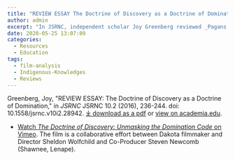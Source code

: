 ```yaml
---
title: "REVIEW ESSAY The Doctrine of Discovery as a Doctrine of Domination"
author: admin
excerpt: "In JSRNC, independent scholar Joy Greenberg reviewed _Pagans in the Promised Land_ and _The Doctrine of Discovery: Unmasking the Domination Code_."
date: 2020-05-25 13:07:09
categories:
  - Resources
  - Education
tags:
  - film-analysis
  - Indigenous-Knowledges
  - Reviews
---
```


Greenberg, Joy, "REVIEW ESSAY: The Doctrine of Discovery as a Doctrine of Domination," in _JSRNC_ JSRNC 10.2 (2016), 236-244. doi: 10.1558/jsrnc.v10i2.28942.
[⤓ download as a pdf](/assets/pdfs/Greenberg--ReviewEssayDoctrineofDomination.Final.pdf) or [view on academia.edu](https://www.academia.edu/27450723/REVIEW_ESSAY_The_Doctrine_of_Discovery_as_a_Doctrine_of_Domination).

* [Watch _The Doctrine of Discovery: Unmasking the Domination Code_ on Vimeo](https://vimeo.com/ondemand/dominationcode). The film is
 a collaborative effort between Dakota filmmaker and Director Sheldon Wolfchild and Co-Producer Steven Newcomb (Shawnee, Lenape).
